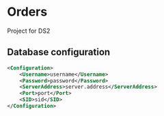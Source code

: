 # Orders
Project for DS2

## Database configuration
```xml
<Configuration>
    <Username>username</Username>
    <Password>password</Password>
    <ServerAddress>server.address</ServerAddress>
    <Port>port</Port>
    <SID>sid</SID>
</Configuration>

```